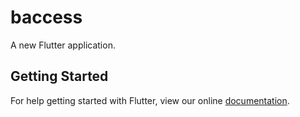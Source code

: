 # baccess

A new Flutter application.

## Getting Started

For help getting started with Flutter, view our online
[documentation](https://flutter.io/).
